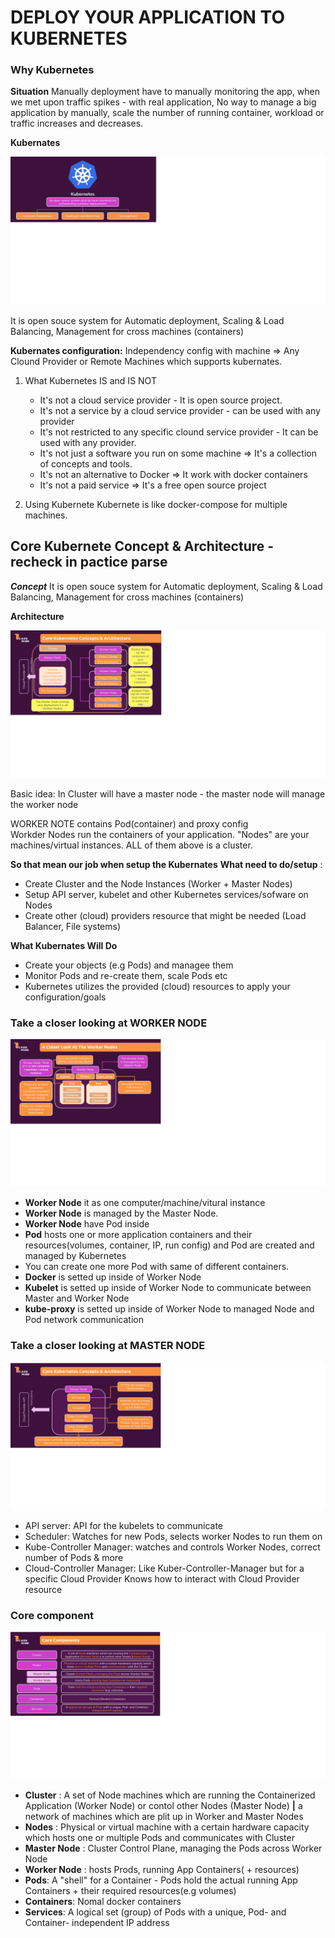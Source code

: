 # DEPLOY YOUR APPLICATION TO KUBERNETES
  ### Why Kubernetes
  
  **Situation**
  Manually deployment have to manually monitoring the app, when we met upon traffic spikes - with real application, No way to manage a big application by manually, scale the number of running container, workload or traffic increases and decreases.
 
  **Kubernates**

 ![image](./picture/kubernate-defination.png "Kubernate defination")

  It is open souce system for Automatic deployment, Scaling & Load Balancing, Management for cross machines (containers)


**Kubernates configuration:** Independency config with machine => Any Clound Provider or Remote Machines which supports kubernates.

1. What Kubernetes IS and IS NOT
   - It's not a cloud service provider - It is open source project.
   - It's not a service by a cloud service provider - can be used with any provider
   - It's not restricted to any specific clound service provider  - It can be used with any provider.
   - It's not just a software you run on some machine => It's a collection of concepts and tools.
   - It's not an alternative to Docker => It work with docker containers
   - It's not a paid service => It's a free open source project

2. Using Kubernete
   Kubernete is like docker-compose for multiple machines.

## Core Kubernete Concept & Architecture - recheck in pactice parse
 ***Concept***
 It is open souce system for Automatic deployment, Scaling & Load Balancing, Management for cross machines (containers)

 **Architecture**

 ![image](./picture/core-concept-and-ac.png)

Basic idea: In Cluster will have a master node  - the master node will manage the worker node

 WORKER NOTE contains Pod(container) and proxy config  
 Workder Nodes run the containers of your application.
 "Nodes" are your machines/virtual instances.
 ALL of them above is a cluster.


**So that mean our job when setup the Kubernates**
**What need to do/setup** : 
 - Create Cluster and the Node Instances (Worker + Master Nodes)
 - Setup API server, kubelet and other Kubernetes services/sofware on Nodes
 - Create other (cloud) providers resource that might be needed (Load Balancer, File systems)

**What Kubernates Will Do**
 - Create your objects (e.g Pods) and managee them
 - Monitor Pods and re-create them, scale Pods etc
 - Kubernetes utilizes the provided (cloud) resources to apply your configuration/goals


### Take a closer looking at WORKER NODE
![image](./picture/worker-node.png)

- **Worker Node** it as one computer/machine/vitural instance 
- **Worker Node** is managed by the Master Node.
- **Worker Node** have Pod inside
- **Pod** hosts one or more application containers and their resources(volumes, container, IP, run config) and Pod are created and managed by Kubernetes
- You can create one more Pod with same of different containers.
- **Docker** is setted up inside of Worker Node
- **Kubelet** is setted up inside of Worker Node to communicate between Master and Worker Node
- **kube-proxy** is setted up inside of Worker Node to managed Node and Pod network communication

### Take a closer looking at MASTER NODE
![image](./picture/master-node.png)

- API server: API for the kubelets to communicate
- Scheduler: Watches for new Pods, selects worker Nodes to run them on
- Kube-Controller Manager: watches and controls Worker Nodes, correct number of Pods & more
- Cloud-Controller Manager: Like Kuber-Controller-Manager but for a specific Cloud Provider Knows how to interact with Cloud Provider resource

### Core component
![image](./picture/core-component.png)
- **Cluster** : A set of Node machines which are running the Containerized  Application (Worker Node) or contol other Nodes (Master Node) **|** a network of machines which are plit up in Worker and Master Nodes
- **Nodes** :  Physical or virtual machine with a certain hardware capacity which hosts one or multiple Pods and communicates with Cluster
 - **Master Node** : Cluster Control Plane, managing the Pods across Worker Node
 - **Worker Node** : hosts Prods, running App Containers( + resources)
 - **Pods**: A "shell" for a Container -  Pods hold the actual running App Containers + their required resources(e.g volumes)
- **Containers**: Nomal docker containers
- **Services**: A logical set (group) of Pods with a unique, Pod- and Container- independent IP address

